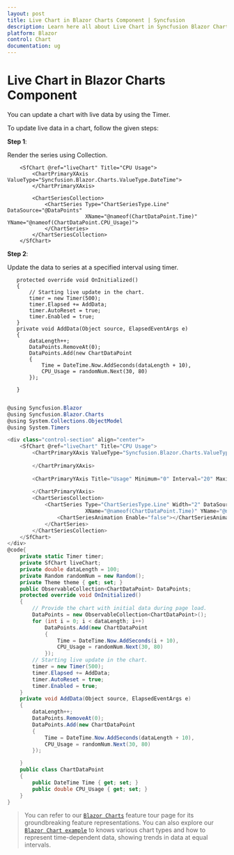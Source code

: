 ```yaml
---
layout: post
title: Live Chart in Blazor Charts Component | Syncfusion
description: Learn here all about Live Chart in Syncfusion Blazor Charts component and more.
platform: Blazor
control: Chart
documentation: ug
---
```


<!-- markdownlint-disable MD036 -->

# Live Chart in Blazor Charts Component

You can update a chart with live data by using the Timer.

To update live data in a chart, follow the given steps:

**Step 1**:

 Render the series using Collection.

```
    <SfChart @ref="liveChart" Title="CPU Usage">
        <ChartPrimaryXAxis ValueType="Syncfusion.Blazor.Charts.ValueType.DateTime">
        </ChartPrimaryXAxis>

        <ChartSeriesCollection>
            <ChartSeries Type="ChartSeriesType.Line"  DataSource="@DataPoints"
                         XName="@nameof(ChartDataPoint.Time)" YName="@nameof(ChartDataPoint.CPU_Usage)">
            </ChartSeries>
        </ChartSeriesCollection>
    </SfChart>
  ```

**Step 2**:

Update the data to series at a specified interval using timer.

 ```
    protected override void OnInitialized()
    {
        // Starting live update in the chart.
        timer = new Timer(500);
        timer.Elapsed += AddData;
        timer.AutoReset = true;
        timer.Enabled = true;
    }
    private void AddData(Object source, ElapsedEventArgs e)
    {
        dataLength++;
        DataPoints.RemoveAt(0);
        DataPoints.Add(new ChartDataPoint
        {
            Time = DateTime.Now.AddSeconds(dataLength + 10),
            CPU_Usage = randomNum.Next(30, 80)
        });

    }
 ```

```csharp

@using Syncfusion.Blazor
@using Syncfusion.Blazor.Charts
@using System.Collections.ObjectModel
@using System.Timers

<div class="control-section" align="center">
    <SfChart @ref="liveChart" Title="CPU Usage">
        <ChartPrimaryXAxis ValueType="Syncfusion.Blazor.Charts.ValueType.DateTime" LabelFormat="mm:ss" Title="Time (s)">
          
        </ChartPrimaryXAxis>
        
        <ChartPrimaryYAxis Title="Usage" Minimum="0" Interval="20" Maximum="100" LabelFormat="{value}%">
            
        </ChartPrimaryYAxis>
        <ChartSeriesCollection>
            <ChartSeries Type="ChartSeriesType.Line" Width="2" DataSource="@DataPoints"
                         XName="@nameof(ChartDataPoint.Time)" YName="@nameof(ChartDataPoint.CPU_Usage)">
                <ChartSeriesAnimation Enable="false"></ChartSeriesAnimation>
            </ChartSeries>
        </ChartSeriesCollection>
    </SfChart>
</div>
@code{
    private static Timer timer;
    private SfChart liveChart;
    private double dataLength = 100;
    private Random randomNum = new Random();
    private Theme theme { get; set; }
    public ObservableCollection<ChartDataPoint> DataPoints;
    protected override void OnInitialized()
    {
        // Provide the chart with initial data during page load.
        DataPoints = new ObservableCollection<ChartDataPoint>();
        for (int i = 0; i < dataLength; i++)
            DataPoints.Add(new ChartDataPoint
            {
                Time = DateTime.Now.AddSeconds(i + 10),
                CPU_Usage = randomNum.Next(30, 80)
            });
        // Starting live update in the chart.
        timer = new Timer(500);
        timer.Elapsed += AddData;
        timer.AutoReset = true;
        timer.Enabled = true;
    }
    private void AddData(Object source, ElapsedEventArgs e)
    {
        dataLength++;
        DataPoints.RemoveAt(0);
        DataPoints.Add(new ChartDataPoint
        {
            Time = DateTime.Now.AddSeconds(dataLength + 10),
            CPU_Usage = randomNum.Next(30, 80)
        });

    }
    public class ChartDataPoint
    {
        public DateTime Time { get; set; }
        public double CPU_Usage { get; set; }
    }
}

```

> You can refer to our [`Blazor Charts`](https://www.syncfusion.com/blazor-components/blazor-charts) feature tour page for its groundbreaking feature representations. You can also explore our [`Blazor Chart example`](https://blazor.syncfusion.com/demos/chart/line?theme=bootstrap4) to knows various chart types and how to represent time-dependent data, showing trends in data at equal intervals.